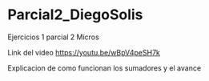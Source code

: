 # Parcial2_DiegoSolis
Ejercicios 1 parcial 2 Micros

Link del video
https://youtu.be/wBpV4peSH7k


Explicacion de como funcionan los sumadores y el avance